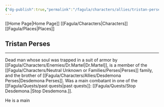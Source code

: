 ```yaml
---
{"dg-publish":true,"permalink":"/fagula/characters/allies/tristan-perses/"}
---
```


[[Home Page\|Home Page]]
[[Fagula/Characters\|Characters]]
[[Fagula/Places\|Places]]

Tristan Perses
--
___
Dead man whose soul was trapped in a suit of armor by [[Fagula/Characters/Enemies/Dr.Martel\|Dr.Martel]], is a member of the [[Fagula/Characters/Neutral Unknown or Families/Perses\|Perses]] family, and the brother of [[Fagula/Characters/Allies/Desdemona Perses\|Desdemona Perses]]. Was a main combatant in one of the [[Fagula/Quests/past quests\|past quests]]: [[Fagula/Quests/Stop Desdemona.\|Stop Desdemona.]].

He is a main 